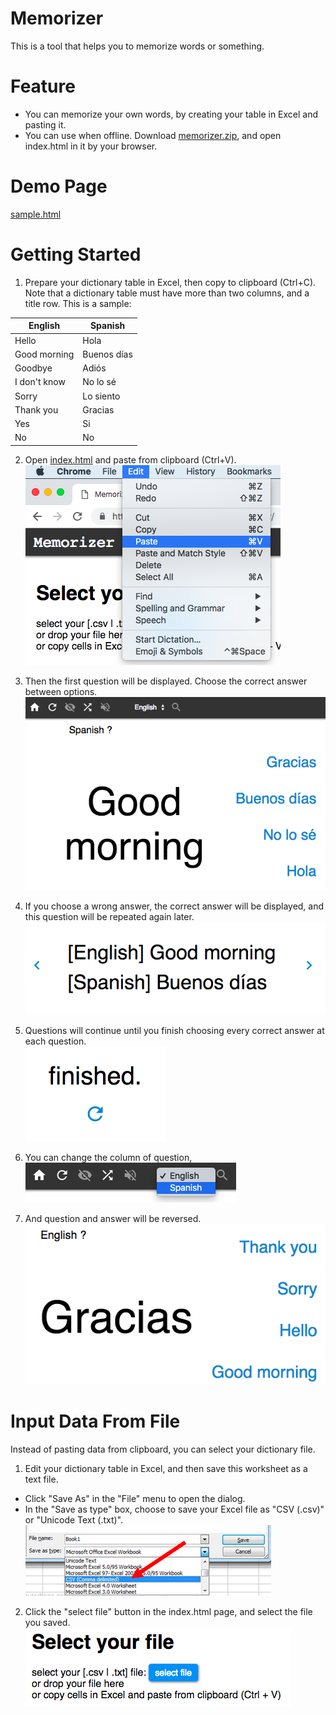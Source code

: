 # Memorizer
This is a tool that helps you to memorize words or something.

# Feature

* You can memorize your own words, by creating your table in Excel and pasting it.
* You can use when offline. Download <a href="memorizer.zip" download="memorizer.zip">memorizer.zip</a>, and open index.html in it by your browser.

# Demo Page

<a target="_blank" href="https://mochihashi.github.io/memorizer/sample.html">sample.html</a>

# Getting Started

1. Prepare your dictionary table in Excel, then copy to clipboard (Ctrl+C). Note that a dictionary table must have more than two columns, and a title row. This is a sample:

| English | Spanish |
| ---- | ---- |
| Hello | Hola |
| Good morning | Buenos días |
| Goodbye | Adiós |
| I don't know | No lo sé |
| Sorry | Lo siento |
| Thank you | Gracias |
| Yes | Si |
| No | No |

2. Open <a target="_blank" href="https://mochihashi.github.io/memorizer/">index.html</a> and paste from clipboard (Ctrl+V).<br/>
	<kbd><img src="https://raw.githubusercontent.com/mochihashi/memorizer/master/images/paste.png"></kbd>

3. Then the first question will be displayed. Choose the correct answer between options.<br/>
	<kbd><img src="https://raw.githubusercontent.com/mochihashi/memorizer/master/images/question.png"></kbd>

4. If you choose a wrong answer, the correct answer will be displayed, and this question will be repeated again later.<br/>
	<kbd><img src="https://raw.githubusercontent.com/mochihashi/memorizer/master/images/answer.png"></kbd>

5. Questions will continue until you finish choosing every correct answer at each question.<br/>
	<kbd><img src="https://raw.githubusercontent.com/mochihashi/memorizer/master/images/finished.png"></kbd>

6. You can change the column of question,<br/>
	<kbd><img src="https://raw.githubusercontent.com/mochihashi/memorizer/master/images/change-column.png"></kbd>

7. And question and answer will be reversed.<br/>
	<kbd><img src="https://raw.githubusercontent.com/mochihashi/memorizer/master/images/question2.png"></kbd>

# Input Data From File

Instead of pasting data from clipboard, you can select your dictionary file.

1. Edit your dictionary table in Excel, and then save this worksheet as a text file.
  * Click "Save As" in the "File" menu to open the dialog.
  * In the "Save as type" box, choose to save your Excel file as "CSV (.csv)" or "Unicode Text (.txt)".<br/>
	<kbd><img src="https://raw.githubusercontent.com/mochihashi/memorizer/master/images/save-as-csv.png"></kbd>

2. Click the "select file" button in the index.html page, and select the file you saved.<br/>
	<kbd><img src="https://raw.githubusercontent.com/mochihashi/memorizer/master/images/select-file.png"></kbd>
